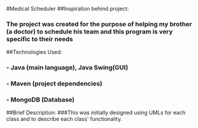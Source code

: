 #Medical Scheduler
##Inspiration behind project:
### The project was created for the purpose of helping my brother (a doctor) to schedule his team and this program is very specific to their needs

##Technologies Used:
### - Java (main language), Java Swing(GUI)
### - Maven (project dependencies)
### - MongoDB (Database)

##Brief Description:
###This was initially designed using UMLs for each class and to describe each class' functionality.